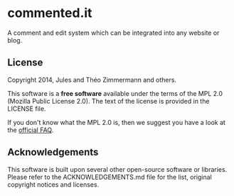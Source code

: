 commented.it
============

A comment and edit system which can be integrated into any website or blog.

License
-------

Copyright 2014, Jules and Théo Zimmermann and others.

This software is a **free software** available under the terms of the MPL 2.0 (Mozilla Public License 2.0).
The text of the license is provided in the LICENSE file.

If you don't know what the MPL 2.0 is, then we suggest you have a look at the
[official FAQ](https://www.mozilla.org/MPL/2.0/FAQ.html).

Acknowledgements
----------------

This software is built upon several other open-source software or libraries.
Please refer to the ACKNOWLEDGEMENTS.md file for the list,
original copyright notices and licenses.


